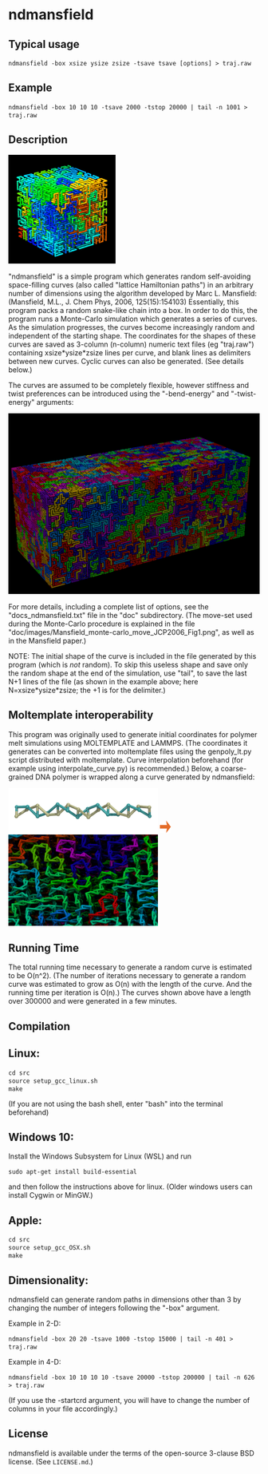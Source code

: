 ndmansfield
===========
## Typical usage

    ndmansfield -box xsize ysize zsize -tsave tsave [options] > traj.raw

## Example

    ndmansfield -box 10 10 10 -tsave 2000 -tstop 20000 | tail -n 1001 > traj.raw

##  Description

![color varies over length from blue to red](./doc/images/hamiltonian_paths_16x16x16.gif)

"ndmansfield" is a simple program which
generates random self-avoiding space-filling curves
(also called "lattice Hamiltonian paths")
in an arbitrary number of dimensions 
using the algorithm developed by Marc L. Mansfield:
       (Mansfield, M.L., J. Chem Phys, 2006, 125(15):154103)
Essentially, this program packs a random snake-like chain into a box.
In order to do this, the program runs a Monte-Carlo simulation
which generates a series of curves.  As the simulation progresses,
the curves become increasingly random and independent of the starting shape.
The coordinates for the shapes of these curves are saved as 3-column
(n-column) numeric text files (eg "traj.raw") containing xsize\*ysize\*zsize
lines per curve, and blank lines as delimiters between new curves.
Cyclic curves can also be generated.  (See details below.)

The curves are assumed to be completely flexible,
however stiffness and twist preferences can be introduced
using the "-bend-energy" and "-twist-energy" arguments:

![color varies over length from blue to red](./doc/images/increasing_stiffness_50x50x125.gif)

For more details, including a complete list of options, see the
"docs_ndmansfield.txt" file in the "doc" subdirectory.
(The move-set used during the Monte-Carlo procedure is explained in the file
 "doc/images/Mansfield_monte-carlo_move_JCP2006_Fig1.png",
as well as in the Mansfield paper.)

NOTE: The initial shape of the curve is included in the file generated by this
program (which is *not* random).  To skip this useless shape and save only
the random shape at the end of the simulation, use "tail", to save the last N+1
lines of the file (as shown in the example above;
here N=xsize\*ysize\*zsize; the +1 is for the delimiter.)

## Moltemplate interoperability

This program was originally used to generate initial coordinates for polymer melt simulations using MOLTEMPLATE and LAMMPS.  (The coordinates it generates can be converted into moltemplate files using the genpoly_lt.py script distributed with moltemplate.  Curve interpolation beforehand (for example using interpolate_curve.py) is recommended.)  Below, a coarse-grained DNA polymer is wrapped along a curve generated by ndmansfield:

![coarse grained DNA polymer model](./doc/images/moltemplate_usage/CG_dsDNA_gold_turquoise.gif)  ![coarse grained DNA polymer model](./doc/images/rightarrow.png)  ![DNA wrapped around a curve. Color varies from blue to red.](./doc/images/moltemplate_usage/wrap_CG_dsDNA_around_a_curve_from_ndmansfield_LLR.png)

## Running Time
The total running time necessary to generate a random curve is
estimated to be O(n^2).  (The number of iterations
necessary to generate a random curve was estimated
to grow as O(n) with the length of the curve.
And the running time per iteration is O(n).)
The curves shown above have a length over 300000
and were generated in a few minutes.

## Compilation

## Linux:

    cd src
    source setup_gcc_linux.sh
    make

(If you are not using the bash shell, enter "bash" into the terminal beforehand)

## Windows 10:

Install the Windows Subsystem for Linux (WSL) and run

    sudo apt-get install build-essential

and then follow the instructions above for linux.
(Older windows users can install Cygwin or MinGW.)

## Apple:

    cd src
    source setup_gcc_OSX.sh
    make

## Dimensionality:

ndmansfield can generate random paths in dimensions
other than 3 by changing the number of integers following the "-box" argument.

Example in 2-D:

    ndmansfield -box 20 20 -tsave 1000 -tstop 15000 | tail -n 401 > traj.raw

Example in 4-D:

    ndmansfield -box 10 10 10 10 -tsave 20000 -tstop 200000 | tail -n 626 > traj.raw

(If you use the -startcrd argument, you will have to change the number of
columns in your file accordingly.)

## License

ndmansfield is available under the terms of the open-source 3-clause BSD 
license.  (See `LICENSE.md`.)

